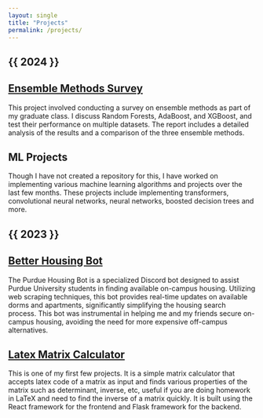 ```yaml
---
layout: single
title: "Projects"
permalink: /projects/
---
```


<h2 id="2024" class="archive__subtitle">{{ 2024 }}</h2>

<div class="list__item"><article class="archive__item" itemscope="" itemtype="http://schema.org/CreativeWork"><h2 class="archive__item-title" itemprop="headline">
<a href="/files/project_report.pdf" rel="permalink"> Ensemble Methods Survey </a>
</h2></article></div>

This project involved conducting a survey on ensemble methods as part of my graduate class. I discuss Random Forests, AdaBoost, and XGBoost, and test their performance on multiple datasets. The report includes a detailed analysis of the results and a comparison of the three ensemble methods.

<div class="list__item"><article class="archive__item" itemscope="" itemtype="http://schema.org/CreativeWork"><h2 class="archive__item-title" itemprop="headline">
<a> ML Projects </a>
</h2></article></div>

Though I have not created a repository for this, I have worked on implementing various machine learning algorithms and projects over the last few months. These projects include implementing transformers, convolutional neural networks, neural networks, boosted decision trees and more.

<h2 id="2023" class="archive__subtitle">{{ 2023 }}</h2>

<div class="list__item"><article class="archive__item" itemscope="" itemtype="http://schema.org/CreativeWork"><h2 class="archive__item-title" itemprop="headline">
<a href="https://github.com/mxksm/better-housing-bot" rel="permalink"> Better Housing Bot </a>
</h2></article></div>

The Purdue Housing Bot is a specialized Discord bot designed to assist Purdue University students in finding available on-campus housing. Utilizing web scraping techniques, this bot provides real-time updates on available dorms and apartments, significantly simplifying the housing search process. This bot was instrumental in helping me and my friends secure on-campus housing, avoiding the need for more expensive off-campus alternatives.

<div class="list__item"><article class="archive__item" itemscope="" itemtype="http://schema.org/CreativeWork"><h2 class="archive__item-title" itemprop="headline">
<a href="https://github.com/mxksm/LaTeX-Matrix-Calculator" rel="permalink"> Latex Matrix Calculator </a>
</h2></article></div>

This is one of my first few projects. It is a simple matrix calculator that accepts latex code of a matrix as input and finds various properties of the matrix such as determinant, inverse, etc, useful if you are doing homework in LaTeX and need to find the inverse of a matrix quickly. It is built using the React framework for the frontend and Flask framework for the backend.
